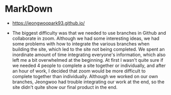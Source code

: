 # MarkDown

- https://jeongwoopark93.github.io/

- The biggest difficulty was that we needed to use branches in Github and collaborate in zoom. Although we had some interesting ideas, we had some problems with how to integrate the various branches when building the site, which led to the site not being completed. We spent an inordinate amount of time integrating everyone's information, which also left me a bit overwhelmed at the beginning. At first I wasn't quite sure if we needed 4 people to complete a site together or individually, and after an hour of work, I decided that zoom would be more difficult to complete together than individually. Although we worked on our own branches, Jeongwoo had trouble integrating our work at the end, so the site didn't quite show our final product in the end.
